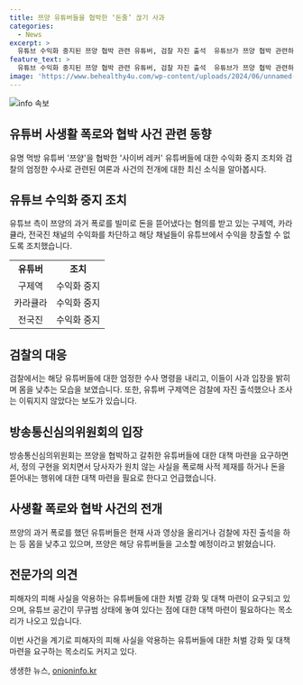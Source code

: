 ```yaml
---
title: 쯔양 유튜버들을 협박한 ‘돈줄’ 끊기 사과
categories:
  - News
excerpt: >
  유튜브 수익화 중지된 쯔양 협박 관련 유튜버, 검찰 자진 출석  유튜브가 쯔양 협박 관련하여 유명 유튜버들의 수익화 중지 조치를 내림. 관련자들은 자진 출석 및 사과하며 사안해결을 모색하고, 방송통신심의위원회까지 등장. 이들의 행위에 대한 관심이 높아지며, 쯔양은 협박한 유튜버들을 고소할 예정이라 밝혔고, 그에 대한 많은 관심과 사과가 이어지고 있음. 또한, 이번 사건으로 인해 유튜브 내에서의 피해자 보호와 유튜버들의 책임에 대한 논의도 이어지고 있음.
feature_text: >
  유튜브 수익화 중지된 쯔양 협박 관련 유튜버, 검찰 자진 출석  유튜브가 쯔양 협박 관련하여 유명 유튜버들의 수익화 중지 조치를 내림. 관련자들은 자진 출석 및 사과하며 사안해결을 모색하고, 방송통신심의위원회까지 등장. 이들의 행위에 대한 관심이 높아지며, 쯔양은 협박한 유튜버들을 고소할 예정이라 밝혔고, 그에 대한 많은 관심과 사과가 이어지고 있음. 또한, 이번 사건으로 인해 유튜브 내에서의 피해자 보호와 유튜버들의 책임에 대한 논의도 이어지고 있음.
image: 'https://www.behealthy4u.com/wp-content/uploads/2024/06/unnamed-file.png'
---
```


<p><img src="https://www.behealthy4u.com/wp-content/uploads/2024/06/unnamed-file.png" alt="info 속보" /></p>

<h2>유튜버 사생활 폭로와 협박 사건 관련 동향</h2>

<p data-ke-size="size16">유명 먹방 유튜버 '쯔양'을 협박한 '사이버 레커' 유튜버들에 대한 수익화 중지 조치와 검찰의 엄정한 수사로 관련된 여론과 사건의 전개에 대한 최신 소식을 알아봅시다.</p>

<h2>유튜브 수익화 중지 조치</h2>

<p data-ke-size="size16">유튜브 측이 쯔양의 과거 폭로를 빌미로 돈을 뜯어냈다는 혐의를 받고 있는 구제역, 카라큘라, 전국진 채널의 수익화를 차단하고 해당 채널들이 유튜브에서 수익을 창출할 수 없도록 조치했습니다.</p>

<table>
  <tr>
    <td style="text-align: center; height: 17px;"><b>유튜버</b></td>
    <td style="text-align: center; height: 17px;"><b>조치</b></td>
  </tr>
  <tr>
    <td style="text-align: center; height: 17px;">구제역</td>
    <td style="text-align: center; height: 17px;">수익화 중지</td>
  </tr>
  <tr>
    <td style="text-align: center; height: 17px;">카라큘라</td>
    <td style="text-align: center; height: 17px;">수익화 중지</td>
  </tr>
  <tr>
    <td style="text-align: center; height: 17px;">전국진</td>
    <td style="text-align: center; height: 17px;">수익화 중지</td>
  </tr>
</table>

<h2>검찰의 대응</h2>

<p data-ke-size="size16">검찰에서는 해당 유튜버들에 대한 엄정한 수사 명령을 내리고, 이들이 사과 입장을 밝히며 몸을 낮추는 모습을 보였습니다. 또한, 유튜버 구제역은 검찰에 자진 출석했으나 조사는 이뤄지지 않았다는 보도가 있습니다.</p>

<h2>방송통신심의위원회의 입장</h2>

<p data-ke-size="size16">방송통신심의위원회는 쯔양을 협박하고 갈취한 유튜버들에 대한 대책 마련을 요구하면서, 정의 구현을 외치면서 당사자가 원치 않는 사실을 폭로해 사적 제재를 하거나 돈을 뜯어내는 행위에 대한 대책 마련을 필요로 한다고 언급했습니다.</p>

<h2>사생활 폭로와 협박 사건의 전개</h2>

<p data-ke-size="size16">쯔양의 과거 폭로를 했던 유튜버들은 현재 사과 영상을 올리거나 검찰에 자진 출석을 하는 등 몸을 낮추고 있으며, 쯔양은 해당 유튜버들을 고소할 예정이라고 밝혔습니다.</p>

<h2>전문가의 의견</h2>

<p data-ke-size="size16">피해자의 피해 사실을 악용하는 유튜버들에 대한 처벌 강화 및 대책 마련이 요구되고 있으며, 유튜브 공간이 무규범 상태에 놓여 있다는 점에 대한 대책 마련이 필요하다는 목소리가 나오고 있습니다.</p>

<p data-ke-size="size16">이번 사건을 계기로 피해자의 피해 사실을 악용하는 유튜버들에 대한 처벌 강화 및 대책 마련을 요구하는 목소리도 커지고 있다.</p>
생생한 뉴스, <a href="https://onioninfo.kr" rel="dofollow">onioninfo.kr</a>


